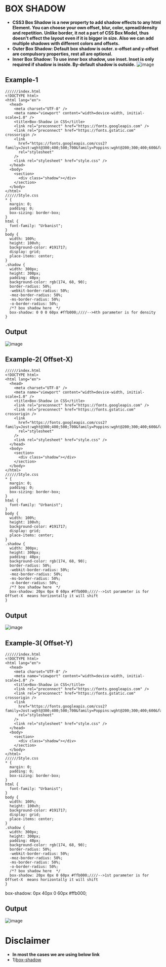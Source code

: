 # BOX SHADOW
- **CSS3 Box Shadow is a new property to add shadow effects to any html Element. You can choose your own  offset, blur, color, spread/density and repetition. Unlike border, it not a part of CSS Box Model, thus 
doesn't effect the layout even if it is bigger in size. Also we can add multiple shadows with different colors and offsets.**
- **Outer Box Shadow: Default box shadow is outer. x-offset and y-offset are compulsory properties, rest all are optional.**
- **Inner Box Shadow: To use inner box shadow, use inset. Inset is only required if shadow is inside. By-default shadow is outside.**
![image](https://github.com/user-attachments/assets/dc0c58cd-0317-40be-944e-276106a6c0a9)
## Example-1
```
//////index.html
<!DOCTYPE html>
<html lang="en">
  <head>
    <meta charset="UTF-8" />
    <meta name="viewport" content="width=device-width, initial-scale=1.0" />
    <title>Box-Shadow in CSS</title>
    <link rel="preconnect" href="https://fonts.googleapis.com" />
    <link rel="preconnect" href="https://fonts.gstatic.com" crossorigin />
    <link
      href="https://fonts.googleapis.com/css2?family=Jost:wght@300;400;500;700&family=Poppins:wght@200;300;400;600&family=Quicksand:wght@300;400;500;600;700&family=Urbanist:wght@300;400;600;700;800;900&display=swap"
      rel="stylesheet"
    />
    <link rel="stylesheet" href="style.css" />
  </head>
  <body>
    <section>
      <div class="shadow"></div>
    </section>
  </body>
</html>
//////Style.css
* {
  margin: 0;
  padding: 0;
  box-sizing: border-box;
}
html {
  font-family: "Urbanist";
}
body {
  width: 100%;
  height: 100vh;
  background-color: #191717;
  display: grid;
  place-items: center;
}
.shadow {
  width: 300px;
  height: 300px;
  padding: 40px;
  background-color: rgb(174, 68, 90);
  border-radius: 50%;
  -webkit-border-radius: 50%;
  -moz-border-radius: 50%;
  -ms-border-radius: 50%;
  -o-border-radius: 50%;
  /*? box shadow here  */
  box-shadow: 0 0 0 60px #ffb000;////-->4th parameter is for density
}
```
## Output
![image](https://github.com/user-attachments/assets/d7278090-1b3d-487f-9f5f-7f78e3d79800)
## Example-2( Offset-X)
```
//////index.html
<!DOCTYPE html>
<html lang="en">
  <head>
    <meta charset="UTF-8" />
    <meta name="viewport" content="width=device-width, initial-scale=1.0" />
    <title>Box-Shadow in CSS</title>
    <link rel="preconnect" href="https://fonts.googleapis.com" />
    <link rel="preconnect" href="https://fonts.gstatic.com" crossorigin />
    <link
      href="https://fonts.googleapis.com/css2?family=Jost:wght@300;400;500;700&family=Poppins:wght@200;300;400;600&family=Quicksand:wght@300;400;500;600;700&family=Urbanist:wght@300;400;600;700;800;900&display=swap"
      rel="stylesheet"
    />
    <link rel="stylesheet" href="style.css" />
  </head>
  <body>
    <section>
      <div class="shadow"></div>
    </section>
  </body>
</html>
//////Style.css
* {
  margin: 0;
  padding: 0;
  box-sizing: border-box;
}
html {
  font-family: "Urbanist";
}
body {
  width: 100%;
  height: 100vh;
  background-color: #191717;
  display: grid;
  place-items: center;
}
.shadow {
  width: 300px;
  height: 300px;
  padding: 40px;
  background-color: rgb(174, 68, 90);
  border-radius: 50%;
  -webkit-border-radius: 50%;
  -moz-border-radius: 50%;
  -ms-border-radius: 50%;
  -o-border-radius: 50%;
  /*? box shadow here  */
  box-shadow: 20px 0px 0 60px #ffb000;////-->1st parameter is for Offset-X  means horizontally it will shift
}
```
## Output
![image](https://github.com/user-attachments/assets/56e71359-4003-488c-bf62-dd1b7a7700c0)
## Example-3( Offset-Y)
```
//////index.html
<!DOCTYPE html>
<html lang="en">
  <head>
    <meta charset="UTF-8" />
    <meta name="viewport" content="width=device-width, initial-scale=1.0" />
    <title>Box-Shadow in CSS</title>
    <link rel="preconnect" href="https://fonts.googleapis.com" />
    <link rel="preconnect" href="https://fonts.gstatic.com" crossorigin />
    <link
      href="https://fonts.googleapis.com/css2?family=Jost:wght@300;400;500;700&family=Poppins:wght@200;300;400;600&family=Quicksand:wght@300;400;500;600;700&family=Urbanist:wght@300;400;600;700;800;900&display=swap"
      rel="stylesheet"
    />
    <link rel="stylesheet" href="style.css" />
  </head>
  <body>
    <section>
      <div class="shadow"></div>
    </section>
  </body>
</html>
//////Style.css
* {
  margin: 0;
  padding: 0;
  box-sizing: border-box;
}
html {
  font-family: "Urbanist";
}
body {
  width: 100%;
  height: 100vh;
  background-color: #191717;
  display: grid;
  place-items: center;
}
.shadow {
  width: 300px;
  height: 300px;
  padding: 40px;
  background-color: rgb(174, 68, 90);
  border-radius: 50%;
  -webkit-border-radius: 50%;
  -moz-border-radius: 50%;
  -ms-border-radius: 50%;
  -o-border-radius: 50%;
  /*? box shadow here  */
  box-shadow: 20px 0px 0 60px #ffb000;////-->1st parameter is for Offset-X  means horizontally it will shift
}
```
box-shadow: 0px 40px 0 60px #ffb000;
## Output
![image](https://github.com/user-attachments/assets/b5226398-3d31-40ad-bcc5-064b4ea3feb6)

# Disclaimer
- **In most the cases we are using below link**
- 1)[box-shadow](https://getcssscan.com/css-box-shadow-examples)
